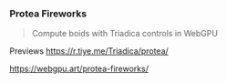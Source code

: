 ### Protea Fireworks

> Compute boids with Triadica controls in WebGPU

Previews https://r.tiye.me/Triadica/protea/

https://webgpu.art/protea-fireworks/
